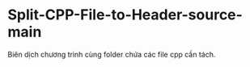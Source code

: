 # Split-CPP-File-to-Header-source-main


Biên dịch chương trình cùng folder chứa các file cpp cần tách.
